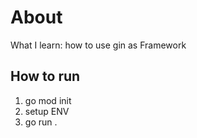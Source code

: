 # About

What I learn:
how to use gin as Framework

## How to run

1. go mod init
2. setup ENV
2. go run .
